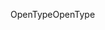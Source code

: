 <span data-ttu-id="1c7b7-101">OpenType</span><span class="sxs-lookup"><span data-stu-id="1c7b7-101">OpenType</span></span>